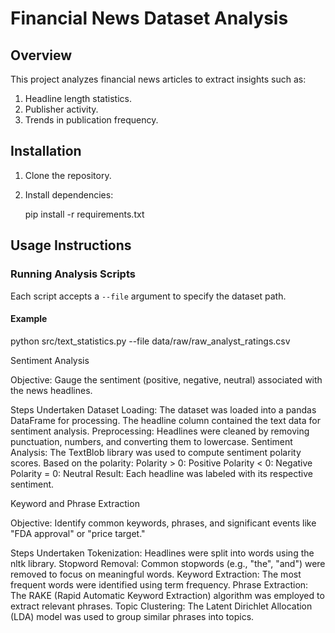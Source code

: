 # Financial News Dataset Analysis

## Overview

This project analyzes financial news articles to extract insights such as:

1. Headline length statistics.
2. Publisher activity.
3. Trends in publication frequency.

## Installation

1. Clone the repository.
2. Install dependencies:

   pip install -r requirements.txt

## Usage Instructions

### Running Analysis Scripts

Each script accepts a `--file` argument to specify the dataset path.

#### Example

python src/text_statistics.py --file data/raw/raw_analyst_ratings.csv

Sentiment Analysis

Objective: Gauge the sentiment (positive, negative, neutral) associated with the news headlines.

Steps Undertaken
Dataset Loading: The dataset was loaded into a pandas DataFrame for processing. The headline column contained the text data for sentiment analysis.
Preprocessing: Headlines were cleaned by removing punctuation, numbers, and converting them to lowercase.
Sentiment Analysis: The TextBlob library was used to compute sentiment polarity scores. Based on the polarity:
Polarity > 0: Positive
Polarity < 0: Negative
Polarity = 0: Neutral
Result: Each headline was labeled with its respective sentiment.

Keyword and Phrase Extraction

Objective: Identify common keywords, phrases, and significant events like "FDA approval" or "price target."

Steps Undertaken
Tokenization: Headlines were split into words using the nltk library.
Stopword Removal: Common stopwords (e.g., "the", "and") were removed to focus on meaningful words.
Keyword Extraction: The most frequent words were identified using term frequency.
Phrase Extraction: The RAKE (Rapid Automatic Keyword Extraction) algorithm was employed to extract relevant phrases.
Topic Clustering: The Latent Dirichlet Allocation (LDA) model was used to group similar phrases into topics.
